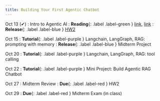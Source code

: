 ```yaml
---
title: Building Your First Agentic Chatbot
---
```


Oct 13 (✔)
: Intro to Agentic AI
: **Reading**{: .label .label-green } [link](https://arxiv.org/pdf/2308.11432), [link](https://newsletter.maartengrootendorst.com/p/a-visual-guide-to-llm-agents)
: **Release**{: .label .label-blue } [HW2](https://iu.instructure.com/courses/2329710/assignments/18184233)

Oct 15
: **Tutorial**{: .label .label-purple } Langchain, LangGraph, RAG: prompting with memory
: **Release**{: .label .label-blue } Midterm Project

Oct 20
: **Tutorial**{: .label .label-purple } Langchain, LangGraph, RAG: tool calling 

Oct 22
: **Tutorial**{: .label .label-purple } Mini Project: Build Agentic RAG Chatbot

Oct 27
: Midterm Review
: **Due**{: .label .label-red } HW2

Oct 29
: **Due**{: .label .label-red } Midterm Exam (in class)
